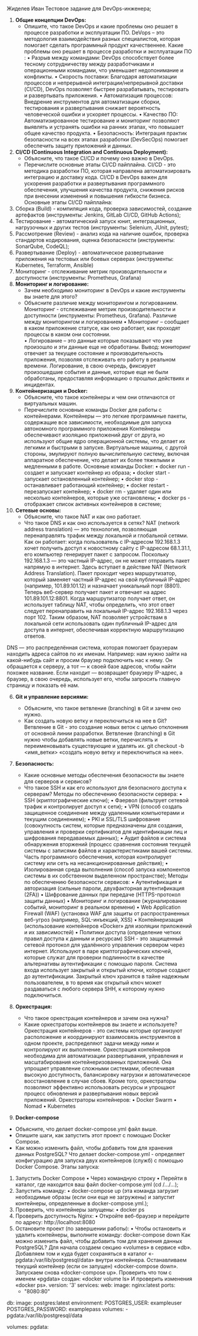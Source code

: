 Жиделев Иван
Тестовое задание для DevOps-инженера;

1. **Общие концепции DevOps:**
    - Опишите, что такое DevOps и какие проблемы оно решает в процессе разработки и эксплуатации ПО.
DeVops – это методология взаимодействия разных специалистов, которая помогает сделать программный продукт качественнее.
Какие проблемы оно решает в процессе разработки и эксплуатации ПО : 
•	Разрыв между командами: DevOps способствует более тесному сотрудничеству между разработчиками и операционными командами, что уменьшает недопонимание и конфликты.
•	Скорость поставки: Благодаря автоматизации процессов и непрерывной интеграции/непрерывной доставки (CI/CD), DevOps позволяет быстрее разрабатывать, тестировать и развертывать приложения.
•	Автоматизация процессов: Внедрение инструментов для автоматизации сборки, тестирования и развертывания снижает вероятность человеческой ошибки и ускоряет процессы.
•	Качество ПО: Автоматизированное тестирование и мониторинг позволяют выявлять и устранять ошибки на ранних этапах, что повышает общее качество продукта.
•	Безопасность: Интеграция практик безопасности на всех этапах разработки (DevSecOps) помогает обеспечить защиту приложений и данных.
2. **CI/CD (Continuous Integration and Continuous Deployment):**
    - Объясните, что такое CI/CD и почему оно важно в DevOps.
    - Перечислите основные этапы CI/CD пайплайна.
CI/CD - это методика разработки ПО, которая направлена автоматизировать интеграцию и доставку кода.
CI/CD в DevOps важен для ускорения разработки и развертывания программного обеспечения, улучшения качества продукта, снижения рисков при внесении изменений и повышения гибкости бизнеса. 
Основные этапы CI/CD пайплайна:
1.	Сборка (Build) - компиляция кода, проверка зависимостей, создание артефактов (инструменты: Jenkins, GitLab CI/CD, GitHub Actions);
2.	Тестирование - автоматический запуск юнит, интеграционных, нагрузочных и других тестов	(инструменты: Selenium, JUnit, pytest);
3.	Рассмотрение (Review) - анализ кода на наличие ошибок, проверка стандартов кодирования, оценка безопасности (инструменты: SonarQube, CodeQL);
4.	Развертывание (Deploy) - автоматическое развертывание приложения на тестовых или боевых серверах (инструменты: Kubernetes, Terraform, Ansible) 
5.	Мониторинг - отслеживание метрик производительности и доступности (инструменты: Prometheus, Grafana) 
3. **Мониторинг и логирование:**
    - Зачем необходимо мониторинг в DevOps и какие инструменты вы знаете для этого?
    - Объясните различие между мониторингом и логированием.
Мониторинг - отслеживание метрик производительности и доступности (инструменты: Prometheus, Grafana).
Различие между мониторингом и логированием
•	Мониторинг – сообщает в каком приложение статусе, как оно работает, как проходят процессы в каком они состоянии.   
•	Логирование – это данные которые показывают что уже произошло и эти данные еще не обработаны. 
Вывод: мониторинг отвечает за текущее состояние и производительность приложения, позволяя отслеживать его работу в реальном времени. Логирование, в свою очередь, фиксирует произошедшие события и данные, которые еще не были обработаны, предоставляя информацию о прошлых действиях и инцидентах.
4. **Контейнеризация и Docker:**
    - Объясните, что такое контейнеры и чем они отличаются от виртуальных машин.
    - Перечислите основные команды Docker для работы с контейнерами.
Контейнеры — это легкие программные пакеты, содержащие все зависимости, необходимые для запуска автономного программного приложения 
Контейнеры обеспечивают изоляцию приложений друг от друга, но используют общие ядро операционной системы, что делает их легкими и быстрыми в запуске. Виртуальные машины, с другой стороны, эмулируют полную вычислительную систему, включая аппаратное обеспечение, что делает их более тяжелыми и медленными в работе.
Основные команды Docker:
•	docker run - создает и запускает контейнер из образа;
•	docker start - запускает остановленный контейнер;
•	docker stop - останавливает работающий контейнер;
•	docker restart - перезапускает контейнер;
•	docker rm - удаляет один или несколько контейнеров, которые уже остановлены;
•	docker ps - отображает список активных контейнеров в системе;
5. **Сетевые основы:**
    - Объясните, что такое NAT и как оно работает.
    - Что такое DNS и как оно используется в сетях?
NAT (network address translation) — это технология, позволяющая перенаправлять трафик между локальной и глобальной сетями. 
Как он работает: когда пользователь с IP-адресом 192.168.1.3 хочет получить доступ к новостному сайту с IP-адресом 68.1.31.1, его компьютер генерирует пакет с запросом. Поскольку 192.168.1.3 — это частный IP-адрес, он не может отправить пакет напрямую в интернет.
Здесь вступает в действие NAT (Network Address Translation). Пакет проходит через маршрутизатор, который заменяет частный IP-адрес на свой публичный IP-адрес (например, 101.89.101.12) и назначает уникальный порт (8801). Теперь веб-сервер получает пакет и отвечает на адрес 101.89.101.12:8801.
Когда маршрутизатор получает ответ, он использует таблицу NAT, чтобы определить, что этот ответ следует перенаправить на локальный IP-адрес 192.168.1.3 через порт 102. Таким образом, NAT позволяет устройствам в локальной сети использовать один публичный IP-адрес для доступа в интернет, обеспечивая корректную маршрутизацию ответов.

DNS — это распределённая система, которая помогает браузерам находить адреса сайтов по их именам.
Например: нам нужно зайти на какой-нибудь сайт и просим браузер подключить нас к нему. Он обращается к серверу, а тот — к своей базе адресов, чтобы найти похожее название. Если находит — возвращает браузеру IP-адрес, а браузер, в свою очередь, использует его, чтобы запросить главную страницу и показать её нам. 

6. **Git и управление версиями:**
    - Объясните, что такое ветвление (branching) в Git и зачем оно нужно.
    - Как создать новую ветку и переключиться на нее в Git?
Ветвление в Git - это создание новых веток c целью отклонения от основной линии разработки. 
Ветвление (branching) в Git нужно чтобы добавлять новые ветки, перечислять и переименовывать существующие и удалять их.
git checkout -b <имя_ветки> «создать новую ветку и переключиться на нее».

7. **Безопасность:**
    - Какие основные методы обеспечения безопасности вы знаете для серверов и сервисов?
    - Что такое SSH и как его используют для безопасного доступа к серверам?
Методы по обеспечению безопасности сервера: 
•	SSH (криптографические ключи);
•	Фаервол (фильтрует сетевой трафик и контролирует доступ к сети);
•	VPN (способ создать защищенное соединение между удаленными компьютерами и текущим соединением);
•	PKI и SSL/TLS шифрование (совокупность систем, которые предназначены для создания, управления и проверки сертификатов для идентификации лиц и шифрования передаваемых данных);
•	Аудит файлов и система обнаружения вторжений (процесс сравнения состояния текущей системы с записями файлов и характеристиками вашей системы. Часть программного обеспечения, которая контролирует систему или сеть на несанкционированные действия);
•	Изолированная среда выполнения (способ запуска компонентов системы в их собственном выделенном пространстве);
Методы по обеспечению безопасности сервисов: 
•	Аутентификация и авторизация (сильные пароли, двухфакторная аутентификация (2FA))
•	Шифрование данных при передаче (HTTPS-протокол защиты данных)
•	Мониторинг и логирование (журналирование событий, мониторинг в реальном времени)
•	Web Application Firewall (WAF) (установка WAF для защиты от распространенных веб-угроз (например, SQL-инъекций, XSS)
•	Контейнеризация (использование контейнеров «Docker» для изоляции приложений и их зависимостей)
•	Политики доступа (определение четких правил доступа к данным и ресурсам)
SSH - это защищенный сетевой протокол для удалённого управления сервером через интернет.
Используют в паре криптографических ключей, которые служат для проверки подлинности в качестве альтернативы аутентификации с помощью пароля. Система входа использует закрытый и открытый ключи, которые создают до аутентификации. Закрытый ключ хранится в тайне надежным пользователем, в то время как открытый ключ может раздаваться с любого сервера SHH, к которому нужно подключиться.

8. **Оркестрация:**
    - Что такое оркестрация контейнеров и зачем она нужна?
    - Какие оркестраторы контейнеров вы знаете и используете?
Оркестрация контейнеров - это системы которые организуют расположение и координируют взаимосвязь инструментов в одном проекте, распределяют задачи между ними и контролируют их выполнение.
Оркестрация контейнеров необходима для автоматизации развертывания, управления и масштабирования контейнеризованных приложений. Она упрощает управление сложными системами, обеспечивая высокую доступность, балансировку нагрузки и автоматическое восстановление в случае сбоев. Кроме того, оркестраторы позволяют эффективно использовать ресурсы и упрощают процесс обновления и развертывания новых версий приложений.
Оркестраторы контейнеров:
•	Docker Swarm
•	Nomad
•	Kubernetes
9. **Docker-compose**
- Объясните, что делает docker-compose.yml файл выше.
- Опишите шаги, как запустить этот проект с помощью Docker Compose.
- Как можно изменить файл, чтобы добавить том для хранения данных PostgreSQL?
Что делает docker-compose.yml - определяет конфигурацию для запуска двух контейнеров (служб) с помощью Docker Compose.
Этапы запуска: 
1.	Запустить Docker Compose
•	Через командную строку 
•	Перейти в каталог, где находится ваш файл docker-compose.yml (cd /…/…);
2.	Запустить команду:
•	   docker-compose up (эта команда загрузит необходимые образы (если они еще не загружены) и запустит контейнеры, определенные в docker-compose.yml.);
3.	Проверить, что контейнеры запущены:
•	docker ps
4.	Проверить доступность Nginx:
•	Откройте веб-браузер и перейдите по адресу: http://localhost:8080
5.	Остановите проект (по завершении работы):
•	Чтобы остановить и удалить контейнеры, выполните команду: docker-compose down
Как можно изменить файл, чтобы добавить том для хранения данных PostgreSQL?
Для начала создаем секцию «volumes» в сервисе «db». Добавляем том и куда будет сохраняться в каталог «- pgdata:/var/lib/postgresql/data» внутри контейнера. Останавливаем текущий контейнер (если он запущен) «docker-compose down». Запускаем снова «docker-compose up». Проверить что том с именем «pgdata» создан: «docker volume ls» И проверить изменения «docker ps». 
version: '3'
services:
  web:
    image: nginx:latest
    ports:
      - "8080:80"
  
  db:
    image: postgres:latest
    environment:
      POSTGRES_USER: exampleuser
      POSTGRES_PASSWORD: examplepass
    volumes:
      - pgdata:/var/lib/postgresql/data

volumes:
  pgdata:


